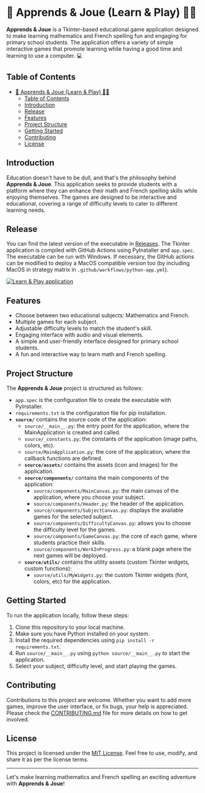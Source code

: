 # 📖 Apprends & Joue (Learn & Play) 🧑‍🏫

**Apprends & Joue** is a Tkinter-based educational game application designed to make learning mathematics and French spelling fun and engaging for primary school students. The application offers a variety of simple interactive games that promote learning while having a good time and learning to use a computer. 💻

## Table of Contents

- [📖 Apprends \& Joue (Learn \& Play) 🧑‍🏫](#-apprends--joue-learn--play-)
  - [Table of Contents](#table-of-contents)
  - [Introduction](#introduction)
  - [Release](#release)
  - [Features](#features)
  - [Project Structure](#project-structure)
  - [Getting Started](#getting-started)
  - [Contributing](#contributing)
  - [License](#license)

## Introduction

Education doesn't have to be dull, and that's the philosophy behind **Apprends & Joue**. This application seeks to provide students with a platform where they can enhance their math and French spelling skills while enjoying themselves. The games are designed to be interactive and educational, covering a range of difficulty levels to cater to different learning needs.

## Release

You can find the latest version of the executable in [Releases](https://github.com/cletqui/learn_play/releases). The Tkinter application is compiled with GitHub Actions using PyInstaller and `app.spec`. The executable can be run with Windows. If necessary, the GitHub actions can be modified to deploy a MacOS compatible version too (by including MacOS in strategy matrix in `.github/workflows/python-app.yml`).

[![Learn & Play application](https://github.com/cletqui/learn_play/actions/workflows/python-app.yml/badge.svg?branch=main)](https://github.com/cletqui/learn_play/actions/workflows/python-app.yml)

## Features

- Choose between two educational subjects: Mathematics and French.
- Multiple games for each subject.
- Adjustable difficulty levels to match the student's skill.
- Engaging interface with audio and visual elements.
- A simple and user-friendly interface designed for primary school students.
- A fun and interactive way to learn math and French spelling.

## Project Structure

The **Apprends & Joue** project is structured as follows:

- `app.spec` is the configuration file to create the executable with PyInstaller.
- `requirements.txt` is the configuration file for pip installation.
- **`source/`** contains the source code of the application:
  - `source/__main__.py`: the entry point for the application, where the MainApplication is created and called.
  - `source/_constants.py`: the constants of the application (image paths, colors, etc).
  - `source/MainApplication.py`: the core of the application, where the callback functions are defined.
  - **`source/assets/`** contains the assets (icon and images) for the application.
  - **`source/components/`** contains the main components of the application:
    - `source/components/MainCanvas.py`: the main canvas of the application, where you choose your subject.
    - `source/components/Header.py`: the header of the application.
    - `source/components/SubjectCanvas.py`: displays the available games for the selected subject.
    - `source/components/DifficultyCanvas.py`: allows you to choose the difficulty level for the games.
    - `source/components/GameCanvas.py`: the core of each game, where students practice their skills.
    - `source/components/WorkInProgress.py`: a blank page where the next games will be deployed.
  - **`source/utils/`** contains the utility assets (custom Tkinter widgets, custom functions):
    - `source/utils/MyWidgets.py`: the custom Tkinter widgets (font, colors, etc) for the application.

## Getting Started

To run the application locally, follow these steps:

1. Clone this repository to your local machine.
2. Make sure you have Python installed on your system.
3. Install the required dependencies using `pip install -r requirements.txt`.
4. Run `source/__main__.py` using `python source/__main__.py` to start the application.
5. Select your subject, difficulty level, and start playing the games.

## Contributing

Contributions to this project are welcome. Whether you want to add more games, improve the user interface, or fix bugs, your help is appreciated. Please check the [CONTRIBUTING.md](CONTRIBUTING.md) file for more details on how to get involved.

## License

This project is licensed under the [MIT License](LICENSE). Feel free to use, modify, and share it as per the license terms.

---

Let's make learning mathematics and French spelling an exciting adventure with **Apprends & Joue**!

